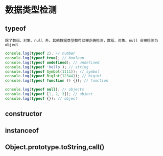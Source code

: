 # 数据类型检测

## typeof

`除了数组、对象、null 外，其他数据类型都可以被正确检测，数组、对象、null 会被检测为 object`


```javascript
console.log(typeof 2); // number
console.log(typeof true); // boolean
console.log(typeof undefined); // undefined
console.log(typeof 'hello'); // string
console.log(typeof Symbol(1111)); // symbol
console.log(typeof BigInt(12344)); // bigint
console.log(typeof function () {}); // function

console.log(typeof null); // objects
console.log(typeof [1, 2, 3]); // object
console.log(typeof {}); // object
```

## constructor

## instanceof

## Object.prototype.toString,call()
